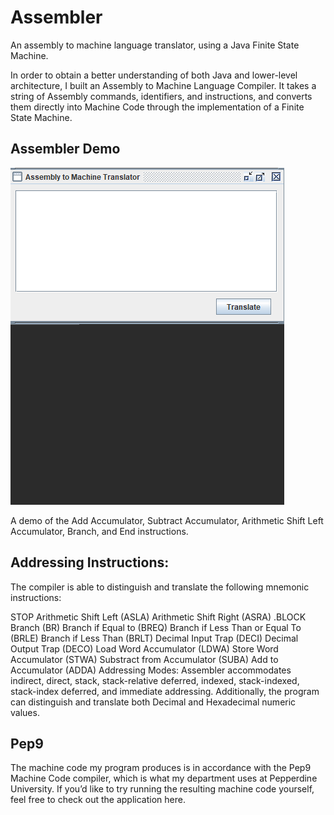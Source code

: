 # Assembler
An assembly to machine language translator, using a Java Finite State Machine.

In order to obtain a better understanding of both Java and lower-level architecture, I built an Assembly to Machine Language Compiler. It takes a string of Assembly commands, identifiers, and instructions, and converts them directly into Machine Code through the implementation of a Finite State Machine.


## Assembler Demo
![](demo.gif)

A demo of the Add Accumulator, Subtract Accumulator, Arithmetic Shift Left Accumulator, Branch, and End instructions.
## Addressing Instructions:
The compiler is able to distinguish and translate the following mnemonic instructions:

STOP
Arithmetic Shift Left (ASLA)
Arithmetic Shift Right (ASRA)
.BLOCK
Branch (BR)
Branch if Equal to (BREQ)
Branch if Less Than or Equal To (BRLE)
Branch if Less Than (BRLT)
Decimal Input Trap (DECI)
Decimal Output Trap (DECO)
Load Word Accumulator (LDWA)
Store Word Accumulator (STWA)
Substract from Accumulator (SUBA)
Add to Accumulator (ADDA)
Addressing Modes:
Assembler accommodates indirect, direct, stack, stack-relative deferred, indexed, stack-indexed, stack-index deferred, and immediate addressing. Additionally, the program can distinguish and translate both Decimal and Hexadecimal numeric values.

## Pep9
The machine code my program produces is in accordance with the Pep9 Machine Code compiler, which is what my department uses at Pepperdine University. If you’d like to try running the resulting machine code yourself, feel free to check out the application here.
